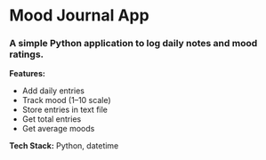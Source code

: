 <h1>Mood Journal App</h1>
<h3> A simple Python application to log daily notes and mood ratings.</h3>
<p><b>Features:</b></p>
<ul>
<li>Add daily entries</li>
<li>Track mood (1–10 scale)</li>
<li>Store entries in text file</li>
<li>Get total entries</li>
<li>Get average moods</li>
</ul>
<p><b>Tech Stack:</b> Python, datetime</p>

